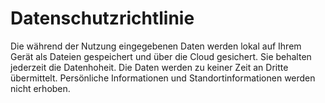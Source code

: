 # Datenschutzrichtlinie
Die während der Nutzung eingegebenen Daten werden lokal auf Ihrem Gerät als Dateien gespeichert und über die Cloud gesichert. Sie behalten jederzeit die Datenhoheit. Die Daten werden zu keiner Zeit an Dritte übermittelt. Persönliche Informationen und Standortinformationen werden nicht erhoben.
